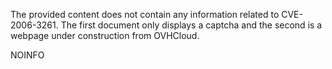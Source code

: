 The provided content does not contain any information related to CVE-2006-3261. The first document only displays a captcha and the second is a webpage under construction from OVHCloud.

NOINFO